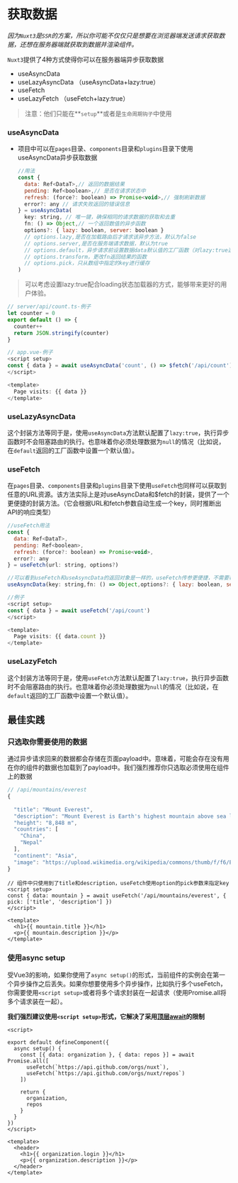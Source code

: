 # 获取数据

*因为`Nuxt3`是`SSR`的方案，所以你可能不仅仅只是想要在浏览器端发送请求获取数据，还想在服务器端就获取到数据并渲染组件。*

`Nuxt3`提供了4种方式使得你可以在服务器端异步获取数据

- useAsyncData
- useLazyAsyncData （useAsyncData+lazy:true）
- useFetch
- useLazyFetch （useFetch+lazy:true）

> 注意：他们只能在**`setup`**或者是`生命周期钩子`中使用

### useAsyncData

- 项目中可以在`pages`目录、`components`目录和`plugins`目录下使用useAsyncData异步获取数据

  ```js
  //用法
  const {
    data: Ref<DataT>,// 返回的数据结果
    pending: Ref<boolean>,// 是否在请求状态中
    refresh: (force?: boolean) => Promise<void>,// 强制刷新数据
    error?: any // 请求失败返回的错误信息
  } = useAsyncData(
    key: string, // 唯一键，确保相同的请求数据的获取和去重
    fn: () => Object,// 一个返回数值的异步函数
    options?: { lazy: boolean, server: boolean }
    // options.lazy,是否在加载路由后才请求该异步方法，默认为false
    // options.server,是否在服务端请求数据，默认为true
    // options.default，异步请求前设置数据data默认值的工厂函数（对lazy:true选项特别有用）
    // options.transform，更改fn返回结果的函数
    // options.pick，只从数组中指定的key进行缓存
  )
  ```

> 可以考虑设置lazy:true配合loading状态加载器的方式，能够带来更好的用户体验。

```js
// server/api/count.ts-例子
let counter = 0
export default () => {
  counter++
  return JSON.stringify(counter)
}
```



```js
// app.vue-例子
<script setup>
const { data } = await useAsyncData('count', () => $fetch('/api/count'))
</script>

<template>
  Page visits: {{ data }}
</template>
```

### useLazyAsyncData

这个封装方法等同于是，使用`useAsyncData`方法默认配置了`lazy:true`，执行异步函数时不会阻塞路由的执行。也意味着你必须处理数据为`null`的情况（比如说，在`default`返回的工厂函数中设置一个默认值）。

### useFetch

在`pages`目录、`components`目录和`plugins`目录下使用`useFetch`也同样可以获取到任意的URL资源。该方法实际上是对useAsyncData和$fetch的封装，提供了一个更便捷的封装方法。（它会根据URL和fetch参数自动生成一个key，同时推断出API的响应类型）

```js
//useFetch用法
const {
  data: Ref<DataT>,
  pending: Ref<boolean>,
  refresh: (force?: boolean) => Promise<void>,
  error?: any
} = useFetch(url: string, options?)

//可以看到useFetch和useAsyncData的返回对象是一样的，useFetch传参更便捷，不需要在fn中手动使用$fetch
useAsyncData(key: string,fn: () => Object,options?: { lazy: boolean, server: boolean })
```



```js
//例子
<script setup>
const { data } = await useFetch('/api/count')
</script>

<template>
  Page visits: {{ data.count }}
</template>
```



### useLazyFetch

这个封装方法等同于是，使用`useFetch`方法默认配置了`lazy:true`，执行异步函数时不会阻塞路由的执行。也意味着你必须处理数据为`null`的情况（比如说，在`default`返回的工厂函数中设置一个默认值）。



## 最佳实践

### 只选取你需要使用的数据

通过异步请求回来的数据都会存储在页面payload中。意味着，可能会存在没有用在你的组件的数据也加载到了payload中。我们强烈推荐你只选取必须使用在组件上的数据

```js
// /api/mountains/everest
{
  
  "title": "Mount Everest",
  "description": "Mount Everest is Earth's highest mountain above sea level, located in the Mahalangur Himal sub-range of the Himalayas. The China–Nepal border runs across its summit point",
  "height": "8,848 m",
  "countries": [
    "China",
    "Nepal"
  ],
  "continent": "Asia",
  "image": "https://upload.wikimedia.org/wikipedia/commons/thumb/f/f6/Everest_kalapatthar.jpg/600px-Everest_kalapatthar.jpg"
}
```

```vue
// 组件中只使用到了title和description，useFetch使用option的pick参数来指定key
<script setup>
const { data: mountain } = await useFetch('/api/mountains/everest', { pick: ['title', 'description'] })
</script>

<template>
  <h1>{{ mountain.title }}</h1>
  <p>{{ mountain.description }}</p>
</template>
```


### 使用async setup

受Vue3的影响，如果你使用了`async setup()`的形式，当前组件的实例会在第一个异步操作之后丢失。如果你想要使用多个异步操作，比如执行多个useFetch，你需要使用`<script setup>`或者将多个请求封装在一起请求（使用Promise.all将多个请求装在一起）。


**我们强烈建议使用`<script setup>`形式，它解决了采用[顶层await](https://v3.cn.vuejs.org/api/sfc-script-setup.html#%E9%A1%B6%E5%B1%82-await)的限制**


```vue
<script>

export default defineComponent({
  async setup() {
    const [{ data: organization }, { data: repos }] = await Promise.all([
      useFetch(`https://api.github.com/orgs/nuxt`),
      useFetch(`https://api.github.com/orgs/nuxt/repos`)
    ])

    return {
      organization,
      repos
    }
  }
})
</script>

<template>
  <header>
    <h1>{{ organization.login }}</h1>
    <p>{{ organization.description }}</p>
  </header>
</template>
```